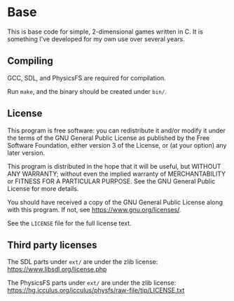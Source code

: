 # Base

This is base code for simple, 2-dimensional games written in C.
It is something I've developed for my own use over several years.

## Compiling

GCC, SDL, and PhysicsFS are required for compilation.

Run `make`, and the binary should be created under `bin/`.

## License

This program is free software: you can redistribute it and/or modify
it under the terms of the GNU General Public License as published by
the Free Software Foundation, either version 3 of the License, or
(at your option) any later version.

This program is distributed in the hope that it will be useful,
but WITHOUT ANY WARRANTY; without even the implied warranty of
MERCHANTABILITY or FITNESS FOR A PARTICULAR PURPOSE.  See the
GNU General Public License for more details.

You should have received a copy of the GNU General Public License
along with this program.  If not, see <https://www.gnu.org/licenses/>.

See the `LICENSE` file for the full license text.

## Third party licenses

The SDL parts under `ext/` are under the zlib license:
https://www.libsdl.org/license.php

The PhysicsFS parts under `ext/` are under the zlib license:
https://hg.icculus.org/icculus/physfs/raw-file/tip/LICENSE.txt
